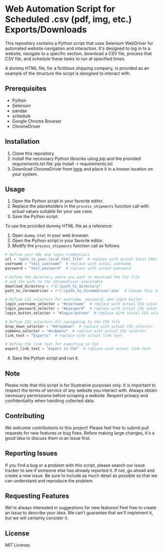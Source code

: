 # Web Automation Script for Scheduled .csv (pdf, img, etc.) Exports/Downloads

This repository contains a Python script that uses Selenium WebDriver for automated website navigation and interaction. It's designed to log in to a website, navigate to a specific section, download a CSV file, process that CSV file, and schedule these tasks to run at specified times.

A dummy HTML file, for a fictitious shipping company, is provided as an example of the structure the script is designed to interact with.

## Prerequisites

- Python 
- Selenium
- pandas
- schedule
- Google Chrome Browser
- ChromeDriver

## Installation

1. Clone this repository.
2. Install the necessary Python libraries using pip and the provided requirements.txt file:
  pip install -r requirements.txt
3. Download ChromeDriver from [here](https://sites.google.com/a/chromium.org/chromedriver/) and place it in a known location on your system.

## Usage

1. Open the Python script in your favorite editor.
2. Replace the placeholders in the `process_shipments` function call with actual values suitable for your use case.
3. Save the Python script.

To use the provided dummy HTML file as a reference:

1. Open `dummy.html` in your web browser.
2. Open the Python script in your favorite editor.
3. Modify the `process_shipments` function call as follows:

 ```python
 # Define your URL and login credentials
 url = "path_to_your_local_html_file"  # replace with actual local html file path
 username = "test_username"  # replace with actual username
 password = "test_password"  # replace with actual password

 # Define the directory where you want to download the CSV file
 # and the path to the chromedriver executable
 download_directory = r"C:\path_to_directory"
 path_to_chromedriver = r'C:\path_to_chromedriver.exe'  # change this to your actual path

 # Define CSS selectors for username, password, and login button
 login_username_selector = "#username"  # replace with actual CSS selector
 login_password_selector = "#password"  # replace with actual CSS selector
 login_button_selector = "#login-button"  # replace with actual CSS selector

 # Define CSS selectors for navigating to the CSV file
 drop_down_selector = "#dropdown"  # replace with actual CSS selector
 submenu_selector = "#submenu"  # replace with actual CSS selector
 link_text = "Exports"  # replace with actual link text

 # Define the link text for exporting to CSV
 export_link_text = "Export to CSV"  # replace with actual link text
 ```
4. Save the Python script and run it.

## Note

Please note that this script is for illustrative purposes only. It is important to respect the terms of service of any website you interact with. Always obtain necessary permissions before scraping a website. Respect privacy and confidentiality when handling collected data.

## Contributing
We welcome contributions to this project! Please feel free to submit pull requests for new features or bug fixes. Before making large changes, it's a good idea to discuss them in an issue first.

## Reporting Issues
If you find a bug or a problem with this script, please search our issue tracker to see if someone else has already reported it. If not, go ahead and create a new issue. Be sure to include as much detail as possible so that we can understand and reproduce the problem.

## Requesting Features
We're always interested in suggestions for new features! Feel free to create an issue to describe your idea. We can't guarantee that we'll implement it, but we will certainly consider it.

## License

MIT License.


